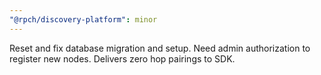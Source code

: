 ```yaml
---
"@rpch/discovery-platform": minor
---
```


Reset and fix database migration and setup.
Need admin authorization to register new nodes.
Delivers zero hop pairings to SDK.
